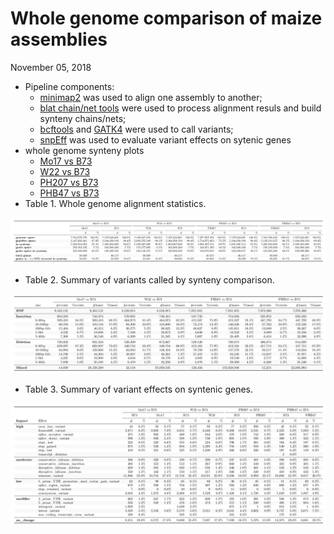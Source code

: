 Whole genome comparison of maize assemblies
================
November 05, 2018





































  - Pipeline components:
      - [minimap2](https://github.com/lh3/minimap2) was used to align
        one assembly to another;
      - [blat chain/net
        tools](http://genomewiki.ucsc.edu/index.php/Whole_genome_alignment_howto)
        were used to process alignment resuls and build synteny
        chains/nets;
      - [bcftools](https://samtools.github.io/bcftools/) and
        [GATK4](https://software.broadinstitute.org/gatk/gatk4) were
        used to call variants;
      - [snpEff](http://snpeff.sourceforge.net) was used to evaluate
        variant effects on sytenic genes
  - whole genome synteny plots
      - [Mo17 vs B73](/data/07_dotplot/Mo17_B73.pdf)
      - [W22 vs B73](/data/07_dotplot/W22_B73.pdf)
      - [PH207 vs B73](/data/07_dotplot/PH207_B73.pdf)
      - [PHB47 vs B73](/data/07_dotplot/PHB47_B73.pdf)
  - Table 1. Whole genome alignment statistics.

![](t1.png)<!-- -->

  - Table 2. Summary of variants called by synteny comparison.

![](t2.png)<!-- -->

  - Table 3. Summary of variant effects on syntenic genes.

![](t3.png)<!-- -->
